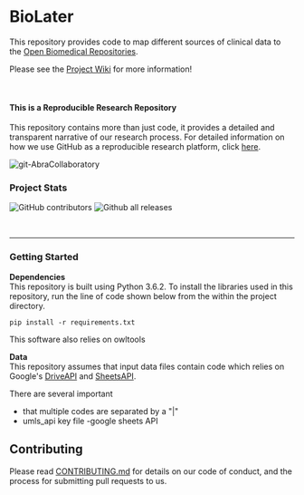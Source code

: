 # BioLater

This repository provides code to map different sources of clinical data to the [Open Biomedical Repositories](http://www.obofoundry.org/).

Please see the [Project Wiki](https://github.com/callahantiff/BioLater/wiki) for more information!


<br>

#### This is a Reproducible Research Repository
This repository contains more than just code, it provides a detailed and transparent narrative of our research process. For detailed information on how we use GitHub as a reproducible research platform, click [here](https://github.com/callahantiff/PheKnowVec/wiki/Using-GitHub-as-a-Reproducible-Research-Platform).

<img src="https://img.shields.io/badge/ReproducibleResearch-AbraCollaboratory-magenta.svg?style=flat-square" alt="git-AbraCollaboratory">

### Project Stats

![GitHub contributors](https://img.shields.io/github/contributors/callahantiff/BioLater.svg?color=yellow&style=flat-square) ![Github all releases](https://img.shields.io/github/downloads/callahantiff/BioLater/total.svg?color=dodgerblue&style=flat-square)

<br>

______
### Getting Started

**Dependencies**  
This repository is built using Python 3.6.2. To install the libraries used in this repository, run the line of code
shown below from the within the project directory.
```
pip install -r requirements.txt
```
This software also relies on owltools

**Data**  
This repository assumes that input data files contain code which relies on Google's [DriveAPI](https://developers.google.com/drive/) and [SheetsAPI](https://developers.google.com/sheets/api/).

There are several important
-  that multiple codes are separated by a "|"
- umls_api key file
-google sheets API



<!--### Installation

<!--To install and execute the program designate the cloned project folder as the current working directory. Place any outside <!--files within the working directory prior to executing the program.-->


## Contributing
Please read [CONTRIBUTING.md](https://github.com/callahantiff/biolater/blob/master/CONTRIBUTING.md) for details on our code of conduct, and the process for submitting pull requests to us.



<!--## License

<!--This project is licensed under 3-Clause BSD License - see the [LICENSE.md](https://github.com/callahantiff/biolater/blob/master/LICENSE) file for details.

## add note on running `resources/programming/google_api/quickstart.py` to authenticate google sheet